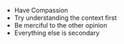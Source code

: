 - Have Compassion
- Try understanding the context first
- Be merciful to the other opinion
- Everything else is secondary
